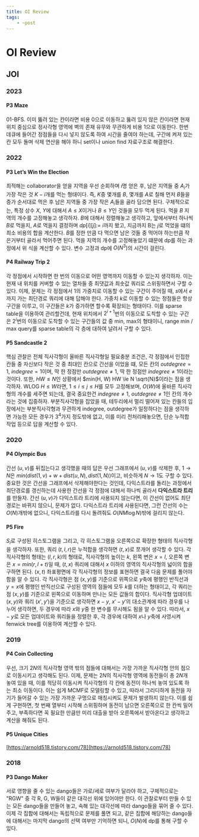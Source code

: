 ```yaml
---
title: OI Review
tags:
    - ~post
---
```


# OI Review

## JOI

### 2023

#### P3 Maze

01-BFS.
이미 뚫려 있는 칸이라면 비용 0으로 이동하고 뚫려 있지 않은 칸이라면 현재 위치 중심으로 정사각형 영역에 벽의 존재 유무와 무관하게 비용 1으로 이동한다.
한번 데큐에 들어간 정점들을 다시 넣지 않도록 하여 시간을 줄여야 하는데, 구간에 켜져 있는 칸 모두 돌며 삭제 연산을 해야 하니 set이나 union find 자료구조로 해결한다.

### 2022

#### P3 Let’s Win the Election

최적해는 collaborator을 얻을 지역을 우선 순회하며 $i$명 얻은 후, 남은 지역들 중 $A_i$가 가장 작은 것 $K-i$개를 먹는 형태이다.
즉, $K$중 몇개를 $B$, 몇개를 $A$로 칠해 먼저 $B$들을 증가 순서대로 먹은 후 남은 지역들 중 가장 작은 $A_i$들을 골라 담으면 된다.
구체적으로는, 특정 상수 $X$, $Y$에 대해서 $A \le X$이거나 $B \le Y$인 것들을 모두 먹게 된다.
먹을 $B$ 지역의 개수를 고정해놓고 생각하자.
$B$에 대해서 정렬해놓고 생각하고, 앞에서부터 하나씩 $B$로 먹을지, $A$로 먹을지 결정하며 $dp[i][j] :=$ $i$까지 봤고, 지금까지 B는 $j$로 먹었을 떄의 최소 비용의 합을 계산한다.
$B$를 정한 만큼 다 먹으면 남은 것들 중 먹어야 하는만큼 작은거부터 골라서 먹어주면 된다.
먹을 지역의 개수를 고정해놓았기 떄문에 dp를 하는 과정에서 위 식을 계산할 수 있다.
변수 고정과 dp에 $O(N^3)$의 시간이 걸린다.

#### P4 Railway Trip 2

각 정점에서 시작하면 한 번의 이동으로 어떤 영역까지 이동할 수 있는지 생각하자.
이는 현재 내 위치를 커버할 수 있는 열차들 중 최댓값과 최솟값 쿼리로 스위핑하면서 구할 수 있다.
이제, 문제는 각 정점에서 1의 가중치로 이동할 수 있는 구간이 주어질 때, $s$에서 $e$까지 가는 최단경로 쿼리에 대해 답해야 한다.
가중치 $k$로 이동할 수 있는 정점들은 항상 구간을 이루고, 이 구간들은 $k$가 증가하면 할수록 확장되는 형태이다.
이를 sparse table을 이용하여 관리할건데, 현재 위치에서 $2^{i+1}$번의 이동으로 도착할 수 있는 구간은 $2^i$번의 이동으로 도착할 수 있는 구간들의 값 중 min, max의 형태이니, range min / max query를 sparse table의 각 층에 대하여 날려서 구할 수 있다.

#### P5 Sandcastle 2

핵심 관찰은 전체 직사각형이 올바른 직사각형일 필요충분 조건은, 각 정점에서 인접한 칸들 중 자신보다 작은 것 중 최대인 칸으로 간선을 이었을 떄, 모든 칸의 $outdegree=1$, $indegree=1$이며, 딱 한 정점만 $outdegree \ne 1$, 딱 한 정점만 $indegree \ne 1$이라는 것이다.
또한, $HW \le N$인 상황에서 $min(H, W) HW \le N \sqrt{N}$이라는 점을 생각하자.
WLOG $H \le W$라면, $1 \le i \le j \le H$를 모두 고정해보며, $O(W)$에 올바른 직사각형의 개수를 세주면 되는데, 결국 중요한건 $indegree \ne 1$, $outdegree \ne 1$인 칸의 개수라는 것에 집중하자.
부분직사각형을 잡았을 때, 테두리에서 멀리 떨어져 있는 칸들의 입장에서는 부분직사각형과 무관하게 indegree, outdegree가 일정하다는 점을 생각하면 가능한 모든 경우가 $3^4$가지 정도밖에 없고, 이를 미리 전처리해놓으면, 단순 누적합 작업 등으로 답을 계산할 수 있다.

### 2020

#### P4 Olympic Bus

간선 $(u, v)$를 뒤집는다고 생각했을 때의 답은 우선 그래프에서 $(u, v)$를 삭제한 후, $1 \rightarrow N$은 $min(dist(1, v)+w+dist(u, N), dist(1, N))$이고, 비슷하게 $N \rightarrow 1$도 구할 수 있다.
중요한 것은 간선을 그래프에서 삭제해야한다는 것인데, 다익스트라를 돌리는 과정에서 최단경로를 갱신하는데 사용한 간선을 각 정점에 대해서 하나씩 골라서 **다익스트라 트리**를 만들자.
간선 $(u, v)$가 다익스트라 트리에 사용되지 않는다면, 이 간선이 없어도 최단경로는 바뀌지 않으니, 문제가 없다.
다익스트라 트리에 사용된다면, 그런 간선의 수는 $O(N)$개밖에 없으니, 다익스트라를 다시 돌려줘도 $O(NM\log N)$밖에 걸리지 않는다.

#### P5 Fire

$S_i$로 구성된 히스토그램을 그리고, 각 히스토그램을 오른쪽으로 확장한 형태의 직사각형을 생각하자.
또한, 쿼리 $(t, l, r)$은 누적합을 생각하면 $(t, x)$로 쪼개어 생각할 수 있다.
각 직사각형의 형태는 $(l, r, k)$의 형태로, 직사각형의 높이는 $k$, 왼쪽 변은 $x=l$, 오른쪽 변은 $x=min(r, l+t)$일 때, $(t, x)$ 쿼리에 대해서 $x$ 이하의 영역의 직사각형의 넓이의 합을 구하면 된다.
$(x, t)$ 좌표평면에 각 직사각형의 정보를 표현하면 결국 다음 문제를 풀어야 함을 알 수 있다.
각 직사각형은 점 $(x, y)$를 기준으로 위쪽으로 $y$축에 평행인 반직선과 $y=x$에 평행인 반직선으로 구성된 영역의 점들에 모두 $k$를 더하는 형태이고, 각 쿼리는 점 $(x, y)$를 기준으로 왼쪽으로 이동하며 만나는 모든 값들의 합이다.
직사각형 업데이트 $(x, y)$와 쿼리 $(x', y')$을 기준으로 생각하면 $x-y$, $x'-y'$의 대소관계에 따라 경우를 나누어 생각하면, 두 경우에 따라 $x$와 $y$중 한 변수를 무시해도 됨을 알 수 있다.
따라서, $x-y$로 모든 업데이트와 쿼리들을 정렬한 후, 각 경우에 대하여 $x$나 $y$축에 사영시켜 fenwick tree를 이용하여 계산할 수 있다.

### 2019

#### P4 Coin Collecting

우선, 크기 $2N$의 직사각형 영역 밖의 점들에 대해서는 가장 가까운 직사각형 안의 점으로 이동시키고 생각해도 된다.
이제, 문제는 $2N$의 직사각형 영역에 동전들이 총 $2N$개 놓여 있을 때, 이를 적당히 이동시켜 직사각형의 각 칸에 동전이 하나씩 놓여 있도록 하는 최소 이동이다.
이는 쉽게 MCMF로 모델링할 수 있고, 따라서 그리디하게 동전을 자기가 들어갈 수 있는 가장 가까운 구멍으로 매칭시켜도 문제가 발생하지 않는다.
이를 쉽게 구현하면, 첫 번째 열부터 시작해 스위핑하며 동전이 남으면 오른쪽으로 한 칸씩 밀어주고, 부족하다면 꼭 필요한 만큼만 미리 대출을 받아 오른쪽에서 받아온다고 생각하고 계산을 해줘도 된다.

#### P5 Unique Cities

[https://arnold518.tistory.com/78](https://arnold518.tistory.com/78)

### 2018

#### P3 Dango Maker

서로 영향을 줄 수 있는 dango들은 가로/세로 여부가 달라야 하고, 구체적으로는 "RGW" 중 각 R, G, W들이 같은 대각선 위에 있어야만 한다.
이 관찰로부터 만들 수 있는 모든 dango들을 만들어 놓고, 속해 있는 대각선에 따라 dango들을 묶어 줄 수 있다.
이제 각 집합에 대해서는 독립적으로 문제를 풀면 되고, 같은 집합에 해당하는 dango들에 대해서는 마지막 dango의 선택 여부만 기억하면 되니, $O(N)$에 dp를 통해 구할 수 있다.
